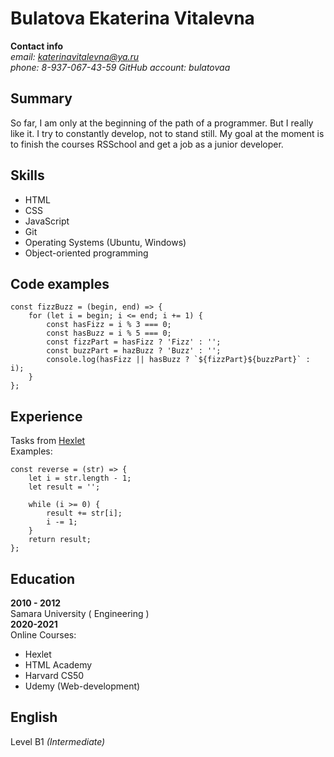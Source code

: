 # Bulatova Ekaterina Vitalevna  

**Contact info**  
*email: katerinavitalevna@ya.ru*  
*phone: 8-937-067-43-59*
*GitHub account: bulatovaa*

## Summary  

So far, I am only at the beginning of the path of a programmer. But I really like it. I try to constantly develop, not to stand still. My goal at the moment is to finish the courses RSSchool and get a job as a junior developer.

## Skills  

* HTML
* CSS
* JavaScript
* Git
* Operating Systems (Ubuntu, Windows)
* Object-oriented programming

## Code examples  

```  
const fizzBuzz = (begin, end) => {  
	for (let i = begin; i <= end; i += 1) {  
    	const hasFizz = i % 3 === 0;  
        const hasBuzz = i % 5 === 0;  
        const fizzPart = hasFizz ? 'Fizz' : '';  
        const buzzPart = hazBuzz ? 'Buzz' : '';  
        console.log(hasFizz || hasBuzz ? `${fizzPart}${buzzPart}` : i);  
    }  
};  
```  

## Experience  

Tasks from [Hexlet](https://ru.hexlet.io/)  
Examples:  
```  
const reverse = (str) => {  
	let i = str.length - 1;  
    let result = '';  
    
    while (i >= 0) {  
    	result += str[i];  
        i -= 1;  
    }  
    return result;  
};
```  

## Education

**2010 - 2012**  
Samara University ( Engineering )  
**2020-2021**  
Online Courses:  
* Hexlet
* HTML Academy
* Harvard CS50
* Udemy (Web-development)

## English  

Level B1 *(Intermediate)*

